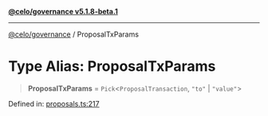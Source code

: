 [**@celo/governance v5.1.8-beta.1**](../README.md)

***

[@celo/governance](../README.md) / ProposalTxParams

# Type Alias: ProposalTxParams

> **ProposalTxParams** = `Pick`\<`ProposalTransaction`, `"to"` \| `"value"`\>

Defined in: [proposals.ts:217](https://github.com/celo-org/developer-tooling/blob/master/packages/sdk/governance/src/proposals.ts#L217)
